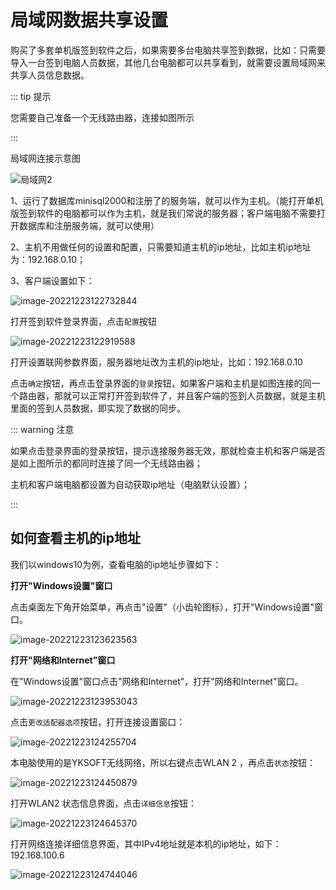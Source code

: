 # 局域网数据共享设置

购买了多套单机版签到软件之后，如果需要多台电脑共享签到数据，比如：只需要导入一台签到电脑人员数据，其他几台电脑都可以共享看到，就需要设置局域网来共享人员信息数据。

::: tip 提示

您需要自己准备一个无线路由器，连接如图所示

:::

局域网连接示意图

![局域网2](https://vuepressdocs.oss-cn-hangzhou.aliyuncs.com/docsimages/202212231216595.jpg)

1、运行了数据库minisql2000和注册了的服务端，就可以作为主机。（能打开单机版签到软件的电脑都可以作为主机，就是我们常说的服务器；客户端电脑不需要打开数据库和注册服务端，就可以使用）

2、主机不用做任何的设置和配置，只需要知道主机的ip地址，比如主机ip地址为：192.168.0.10；

3、客户端设置如下：

![image-20221223122732844](https://vuepressdocs.oss-cn-hangzhou.aliyuncs.com/docsimages/202212231227937.png)

打开签到软件登录界面，点击`配置`按钮

![image-20221223122919588](https://vuepressdocs.oss-cn-hangzhou.aliyuncs.com/docsimages/202212231229659.png)

打开设置联网参数界面，服务器地址改为主机的ip地址，比如：192.168.0.10

点击`确定`按钮，再点击登录界面的`登录`按钮，如果客户端和主机是如图连接的同一个路由器，那就可以正常打开签到软件了，并且客户端的签到人员数据，就是主机里面的签到人员数据，即实现了数据的同步。

::: warning 注意

如果点击登录界面的登录按钮，提示连接服务器无效，那就检查主机和客户端是否是如上图所示的都同时连接了同一个无线路由器；

主机和客户端电脑都设置为自动获取ip地址（电脑默认设置）；

:::

## 如何查看主机的ip地址

我们以windows10为例，查看电脑的ip地址步骤如下：

**打开"Windows设置"窗口**

点击桌面左下角开始菜单，再点击"设置"（小齿轮图标），打开"Windows设置"窗口。

![image-20221223123623563](https://vuepressdocs.oss-cn-hangzhou.aliyuncs.com/docsimages/202212231236704.png)

**打开"网络和Internet"窗口**

在"Windows设置"窗口点击"网络和Internet"，打开"网络和Internet"窗口。

![image-20221223123953043](https://vuepressdocs.oss-cn-hangzhou.aliyuncs.com/docsimages/202212231239124.png)

点击`更改适配器选项`按钮，打开连接设置窗口：

![image-20221223124255704](https://vuepressdocs.oss-cn-hangzhou.aliyuncs.com/docsimages/202212231242869.png)

本电脑使用的是YKSOFT无线网络，所以右键点击WLAN 2 ，再点击`状态`按钮：

![image-20221223124450879](https://vuepressdocs.oss-cn-hangzhou.aliyuncs.com/docsimages/202212231244966.png)

打开WLAN2 状态信息界面，点击`详细信息`按钮：

![image-20221223124645370](https://vuepressdocs.oss-cn-hangzhou.aliyuncs.com/docsimages/202212231246441.png)

打开网络连接详细信息界面，其中IPv4地址就是本机的ip地址，如下：192.168.100.6

![image-20221223124744046](https://vuepressdocs.oss-cn-hangzhou.aliyuncs.com/docsimages/202212231247136.png)